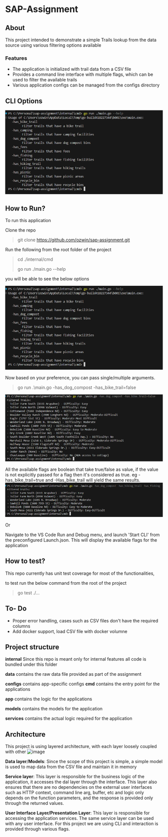 # SAP-Assignment
## About
This project intended to demonstrate a simple Trails lookup from the data source using various filtering options available
### Features 
+ The application is initialized with trail data from a CSV file
+ Provides a command line interface with multiple flags, which can be used to filter the available trails
+ Various application configs can be managed from the configs directory

## CLI Options
 
 ![CLI options](image.png)

## How to Run? 

To run this application 

Clone the repo

> git clone https://github.com/ozwin/sap-assignment.git

Run the following from the root folder of the project
> cd ./internal/cmd
> 
> go run ./main.go --help

you will be able to see the below options

![CLI options](image.png)

Now based on your preference, you can pass single/multiple arguments.

> go run .\main.go -has_dog_compost -has_bike_trail=false

![filtering data](image-1.png)

All the available flags are boolean that take true/false as value, if the value is not explicitly passed for a flag then it's considered as true.
eg -has_bike_trail=true and -Has_bike_trail will yield the same results.
![true flags](image-2.png)

Or

Navigate to the VS Code Run and Debug menu, and launch 'Start CLI' from the preconfigured Launch.json. This will display the available flags for the application


## How to test?

This repo currently has unit test coverage for most of the functionalities, 

to test run the below command from the root of the project

> go test ./...

## To- Do
+ Proper error handling, cases such as CSV files don't have the required columns
+ Add docker support, load CSV file with docker volumne

## Project structure

**internal** Since this repo is meant only for internal features all code is bundled under this folder


**data** contains the raw data file provided as part of the assignment

**configs** contains app-specific configs
**cmd** contains the entry point for the applications

**app** contains the logic for the applications

**models** contains the models for the application

**services** contains the actual logic required for the application

## Architecture
This project is using layered architecture, with each layer loosely coupled with other
<img width="500" alt="image" src="https://github.com/user-attachments/assets/e826498b-627e-445c-a083-ae4ab33a24c5">

**Data layer**/**Models**: Since the scope of this project is simple, a simple model is used to map data from the CSV file and maintain it in memory

**Service layer**: This layer is responsible for the business logic of the application, it accesses the dal layer through the interface. This layer also ensures that there are no dependencies on the external user interfaces such as HTTP context, command line arg, buffer, etc and logic only depends on the function parameters, and the response is provided only through the returned values. 


**User Interface Layer/Presentation Layer**: This layer is responsible for accessing the application services. The same service layer can be used with any user interface. For this project we are using CLI and interaction is provided through various flags.
